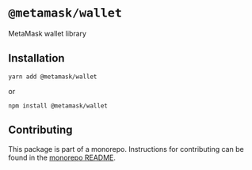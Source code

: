 # `@metamask/wallet`

MetaMask wallet library

## Installation

`yarn add @metamask/wallet`

or

`npm install @metamask/wallet`

## Contributing

This package is part of a monorepo. Instructions for contributing can be found in the [monorepo README](https://github.com/MetaMask/core#readme).
